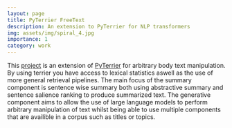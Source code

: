 ```yaml
---
layout: page
title: PyTerrier FreeText
description: An extension to PyTerrier for NLP transformers
img: assets/img/spiral_4.jpg
importance: 1
category: work
---
```


This [project](https://github.com/Parry-Parry/pyterrier_freetext) is an extension of [PyTerrier](https://github.com/terrier-org/pyterrier) for arbitrary body text manipulation. By using terrier you have access to lexical statistics aswell as the use of more general retrieval pipelines. The main focus of the summary component is sentence wise summary both using abstractive summary and sentence salience ranking to produce summarized text. The generative component aims to allow the use of large language models to perform arbitrary manipulation of text whilst being able to use multiple components that are availible in a corpus such as titles or topics.
